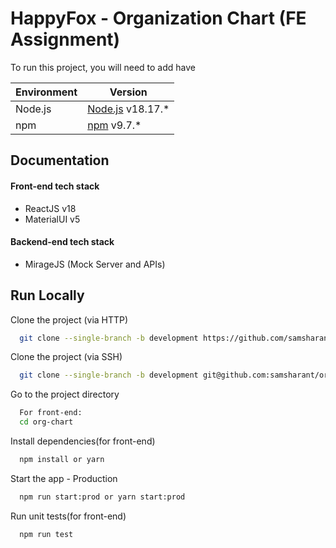 # HappyFox - Organization Chart (FE Assignment)

To run this project, you will need to add have

| Environment | Version                                                                    |
| ----------- | -------------------------------------------------------------------------- |
| Node.js     | [Node.js](https://nodejs.org/) v18.17.\*                                   |
| npm         | [npm](https://docs.npmjs.com/try-the-latest-stable-version-of-npm) v9.7.\* |

## Documentation

#### Front-end tech stack

- ReactJS v18
- MaterialUI v5

#### Backend-end tech stack

- MirageJS (Mock Server and APIs)

## Run Locally

Clone the project (via HTTP)

```bash
  git clone --single-branch -b development https://github.com/samsharant/organization-chart.git
```

Clone the project (via SSH)

```bash
  git clone --single-branch -b development git@github.com:samsharant/organization-chart.git
```

Go to the project directory

```bash
  For front-end:
  cd org-chart
```

Install dependencies(for front-end)

```bash
  npm install or yarn
```

Start the app - Production

```bash
  npm run start:prod or yarn start:prod

```

Run unit tests(for front-end)

```bash
  npm run test

```
